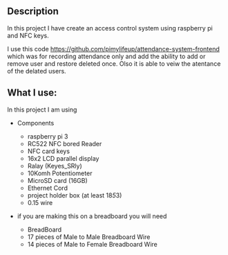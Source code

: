 ## Description 

In this project I have create an access control system using raspberry pi and NFC keys.

I use this code https://github.com/pimylifeup/attendance-system-frontend which was for recording  attendance  only and add the ability 
 to add or remove user and restore deleted once.  Olso it is able to veiw the atentance of the delated users.
 
 ## What I use:
 
 In this project I am using 
 
 * Components
 
	* raspberry pi 3
	* RC522 NFC bored  Reader
	* NFC card keys
	* 16x2 LCD parallel display
	* Ralay (Keyes_SRly)
	* 10Komh Potentiometer
	* MicroSD card (16GB)
	* Ethernet Cord
	* project holder box (at least 18*5*3)
	* 0.15 wire
	
	
 * if you are making this on a breadboard you will need
	
	* BreadBoard
	* 17 pieces of Male to Male Breadboard Wire
	* 14 pieces of Male to Female Breadboard Wire
	
